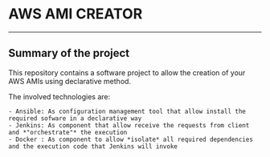 # AWS AMI CREATOR
---

## Summary of the project

This repository contains a software project to allow the creation of your AWS AMIs using declarative method.

The involved technologies are:

	- Ansible: As configuration management tool that allow install the required sofware in a declarative way 
	- Jenkins: As component that allow receive the requests from client and *"orchestrate"* the execution 
	- Docker : As component to allow *isolate* all required dependencies and the execution code that Jenkins will invoke


